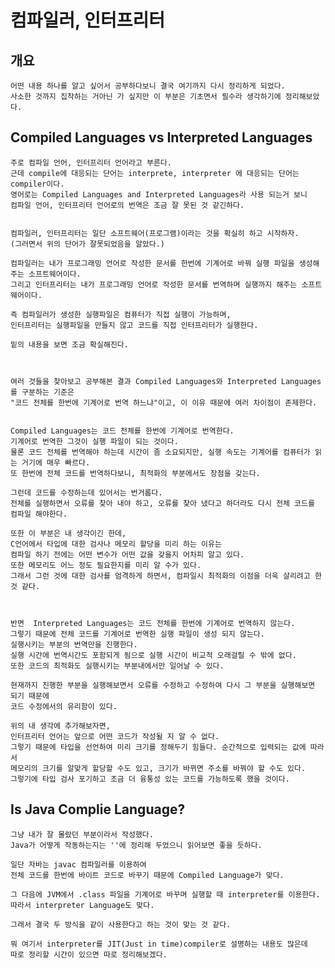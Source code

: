 # 컴파일러, 인터프리터

## 개요
    어떤 내용 하나를 알고 싶어서 공부하다보니 결국 여기까지 다시 정리하게 되었다.
    사소한 것까지 집착하는 거아닌 가 싶지만 이 부분은 기초면서 필수라 생각하기에 정리해보았다.
   


## Compiled Languages vs Interpreted Languages
    주로 컴파일 언어, 인터프리터 언어라고 부른다.
    근데 compile에 대응되는 단어는 interprete, interpreter 에 대응되는 단어는 compiler이다.
    영어로는 Compiled Languages and Interpreted Languages라 사용 되는거 보니 
    컴파일 언어, 인터프리터 언어로의 번역은 조금 잘 못된 것 같긴하다.


    컴파일러, 인터프리터는 일단 소프트웨어(프로그램)이라는 것을 확실히 하고 시작하자.
    (그러면서 위의 단어가 잘못되었음을 알았다.)

    컴파일러는 내가 프로그래밍 언어로 작성한 문서를 한번에 기계어로 바꿔 실행 파일을 생성해주는 소프트웨어이다.
    그리고 인터프리터는 내가 프로그래밍 언어로 작성한 문서를 번역하며 실행까지 해주는 소프트웨어이다.

    즉 컴파일러가 생성한 실행파일은 컴퓨터가 직접 실행이 가능하며,
    인터프리터는 실행파일을 만들지 않고 코드를 직접 인터프리터가 실행한다.

    밑의 내용을 보면 조금 확실해진다.
    


    여러 것들을 찾아보고 공부해본 결과 Compiled Languages와 Interpreted Languages를 구분하는 기준은 
    "코드 전체를 한번에 기계어로 번역 하느냐"이고, 이 이유 때문에 여러 차이점이 존제한다.
    

    Compiled Languages는 코드 전체를 한번에 기계어로 번역한다.
    기계어로 번역한 그것이 실행 파일이 되는 것이다.
    물론 코드 전체를 번역해야 하는데 시간이 좀 소요되지만, 실행 속도는 기계어를 컴퓨터가 읽는 거기에 매우 빠르다.
    또 한번에 전체 코드를 번역하다보니, 최적화의 부분에서도 장점을 갖는다. 

    그런데 코드를 수정하는데 있어서는 번거롭다.
    전체를 실행하면서 오류를 찾아 내야 하고, 오류를 찾아 냈다고 하더라도 다시 전체 코드를 컴파일 해야한다.

    또한 이 부분은 내 생각이긴 한데,
    C언어에서 타입에 대한 검사나 메모리 할당을 미리 하는 이유는
    컴파일 하기 전에는 어떤 변수가 어떤 값을 갖을지 어차피 알고 있다.
    또한 메모리도 어느 정도 필요한지를 미리 알 수가 있다.
    그래서 그런 것에 대한 검사를 엄격하게 하면서, 컴파일시 최적화의 이점을 더욱 살리려고 한 것 같다.



    반면  Interpreted Languages는 코드 전체를 한번에 기계어로 번역하지 않는다.
    그렇기 때문에 전체 코드를 기계어로 번역한 실행 파일이 생성 되지 않는다.
    실행시키는 부분의 번역만을 진행한다.
    실행 시간에 번역시간도 포함되게 됨으로 실행 시간이 비교적 오래걸릴 수 밖에 없다.
    또한 코드의 최적화도 실행시키는 부분내에서만 일어날 수 있다.

    현재까지 진행한 부분을 실행해보면서 오류를 수정하고 수정하여 다시 그 부분을 실행해보면 되기 때문에 
    코드 수정에서의 유리함이 있다.
    
    위의 내 생각에 추가해보자면,
    인터프리터 언어는 앞으로 어떤 코드가 작성될 지 알 수 없다.
    그렇기 때문에 타입을 선언하여 미리 크기를 정해두기 힘들다. 순간적으로 입력되는 값에 따라서
    메모리의 크기를 알맞게 할당할 수도 있고, 크기가 바뀌면 주소를 바꿔야 할 수도 있다.
    그렇기에 타입 검사 포기하고 조금 더 융통성 있는 코드를 가능하도록 했을 것이다.
    



## Is Java Complie Language?

    그냥 내가 잘 몰랐던 부분이라서 작성했다.
    Java가 어떻게 작동하는지는 ''에 정리해 두었으니 읽어보면 좋을 듯하다.

    일단 자바는 javac 컴파일러를 이용하여
    전체 코드를 한번에 바이트 코드로 바꾸기 때문에 Compiled Language가 맞다.

    그 다음에 JVM에서 .class 파일을 기계어로 바꾸며 실행할 때 interpreter를 이용한다.
    따라서 interpreter Language도 맞다.
    
    그래서 결국 두 방식을 같이 사용한다고 하는 것이 맞는 것 같다.

    뭐 여기서 interpreter를 JIT(Just in time)compiler로 설명하는 내용도 많은데 
    따로 정리할 시간이 있으면 따로 정리해보겠다.
   
    








